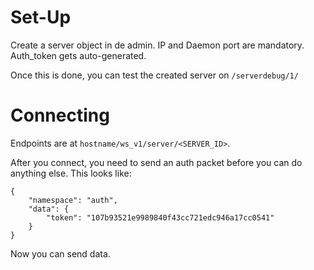 # Set-Up
Create a server object in de admin. IP and Daemon port are mandatory. Auth_token gets auto-generated.

Once this is done, you can test the created server on `/serverdebug/1/`

# Connecting

Endpoints are at `hostname/ws_v1/server/<SERVER_ID>`.

After you connect, you need to send an auth packet before you can do anything else. This looks like:

```
{
    "namespace": "auth",
    "data": {
        "token": "107b93521e9989840f43cc721edc946a17cc0541"
    }
}
```

Now you can send data.
